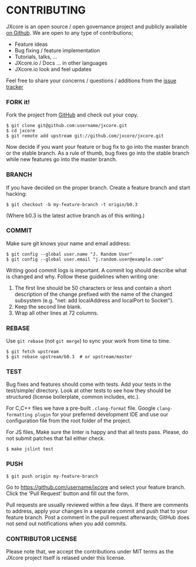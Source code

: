 # CONTRIBUTING

JXcore is an open source / open governance project and publicly available [on Github](https://github.com/jxcore/jxcore). We are open to any type of contributions; 

 - Feature ideas 
 - Bug fixing / feature implementation
 - Tutorials, talks, ... 
 - JXcore.io / Docs ... in other languages 
 - JXcore.io look and feel updates
 
Feel free to share your concerns / questions / additions from the [issue tracker](https://github.com/jxcore/jxcore/issues) 

### FORK it!

Fork the project from [GitHub](https://github.com/jxcore/jxcore) and check out
your copy.

```
$ git clone git@github.com:username/jxcore.git
$ cd jxcore
$ git remote add upstream git://github.com/jxcore/jxcore.git
```

Now decide if you want your feature or bug fix to go into the master branch
or the stable branch.  As a rule of thumb, bug fixes go into the stable branch
while new features go into the master branch.

### BRANCH

If you have decided on the proper branch.  Create a feature branch
and start hacking:

```
$ git checkout -b my-feature-branch -t origin/b0.3
```

(Where b0.3 is the latest active branch as of this writing.)


### COMMIT

Make sure git knows your name and email address:

```
$ git config --global user.name "J. Random User"
$ git config --global user.email "j.random.user@example.com"
```

Writing good commit logs is important.  A commit log should describe what
is changed and why.  Follow these guidelines when writing one:

1. The first line should be 50 characters or less and contain a short
   description of the change prefixed with the name of the changed
   subsystem (e.g. "net: add localAddress and localPort to Socket").
2. Keep the second line blank.
3. Wrap all other lines at 72 columns.

### REBASE

Use `git rebase` (not `git merge`) to sync your work from time to time.

```
$ git fetch upstream
$ git rebase upstream/b0.3  # or upstream/master
```

### TEST

Bug fixes and features should come with tests.  Add your tests in the
test/simple/ directory.  Look at other tests to see how they should be
structured (license boilerplate, common includes, etc.).

For C,C++ files we have a pre-built `.clang-format` file. Google `clang-formatting plugin` for your preferred development IDE and use our configuration file from the root folder of the project.

For JS files, Make sure the linter is happy and that all tests pass.  Please, do not submit
patches that fail either check.
```
$ make jslint test
```


### PUSH

```
$ git push origin my-feature-branch
```

Go to https://github.com/username/jxcore and select your feature branch.  Click
the 'Pull Request' button and fill out the form.

Pull requests are usually reviewed within a few days.  If there are comments
to address, apply your changes in a separate commit and push that to your
feature branch.  Post a comment in the pull request afterwards; GitHub does
not send out notifications when you add commits.


### CONTRIBUTOR LICENSE 

Please note that, we accept the contributions under MIT terms as the JXcore project itself is relased under this license.
